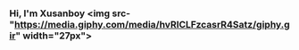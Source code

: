 ### Hi, I'm Xusanboy <img src-"https://media.giphy.com/media/hvRICLFzcasrR4Satz/giphy.gir" width="27px">
